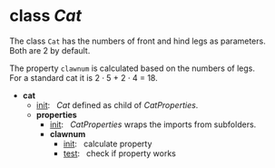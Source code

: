# class _Cat_


The class `Cat` has the numbers of front and hind legs as parameters.<br>
Both are 2 by default.

The property `clawnum` is calculated based on the numbers of legs.<br>
For a standard cat it is 2 &middot; 5 + 2 &middot; 4 = 18.

* **cat**
  * [init](__init__.py): &nbsp; _Cat_ defined as child of _CatProperties_.
  * **properties**
    * [init](properties/__init__.py): &nbsp; _CatProperties_ wraps the imports from subfolders.
    * **clawnum**
      * [init](properties/clawnum/__init__.py): &nbsp; calculate property
      * [test](properties/clawnum/_test.py): &nbsp; check if property works
